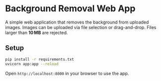# Background Removal Web App

A simple web application that removes the background from uploaded images. Images can be uploaded via file selection or drag-and-drop. Files larger than **10 MB** are rejected.

## Setup

```bash
pip install -r requirements.txt
uvicorn app:app --reload
```

Open `http://localhost:8000` in your browser to use the app.
